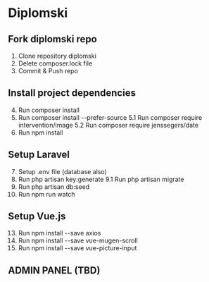 # Diplomski

## Fork diplomski repo
1. Clone repository diplomski
2. Delete composer.lock file
3. Commit & Push repo

## Install project dependencies

4. Run composer install
5. Run composer install --prefer-source
5.1 Run composer require intervention/image
5.2 Run composer require jenssegers/date
6. Run npm install

## Setup Laravel
7. Setup .env file (database also)
8. Run php artisan key:generate
9.1 Run php artisan migrate
11. Run php artisan db:seed
12. Run npm run watch

## Setup Vue.js 
13. Run npm install --save axios
13. Run npm install --save vue-mugen-scroll
13. Run npm install --save vue-picture-input

## ADMIN PANEL (TBD)

